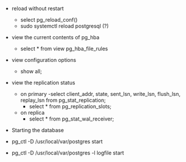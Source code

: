 - reload without restart
  - select pg_reload_conf()
  - sudo systemctl reload postgresql (?)

- view the current contents of pg_hba
  - select * from view pg_hba_file_rules

- view configuration options
    - show all;


- view the replication status
  - on primary
    -select client_addr, state, sent_lsn, write_lsn,
    flush_lsn, replay_lsn from pg_stat_replication;
    - select * from pg_replication_slots;
  - on replica
      -  select * from pg_stat_wal_receiver;


-  Starting the database
  - pg_ctl -D /usr/local/var/postgres start
  - pg_ctl -D /usr/local/var/postgres -l logfile start 
